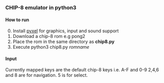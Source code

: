 ### CHIP-8 emulator in python3

#### How to run
0. Install [pyxel](https://github.com/kitao/pyxel) for graphics, input and sound support
1. Download a chip-8 rom e.g pong2
2. Place the rom in the same directory as __chip8.py__ 
3. Execute python3 chip8.py _romname_

#### Input
Currently mapped keys are the default chip-8 keys i.e. A-F and 0-9
2,4,6 and 8 are for navigation. 5 is for select. 